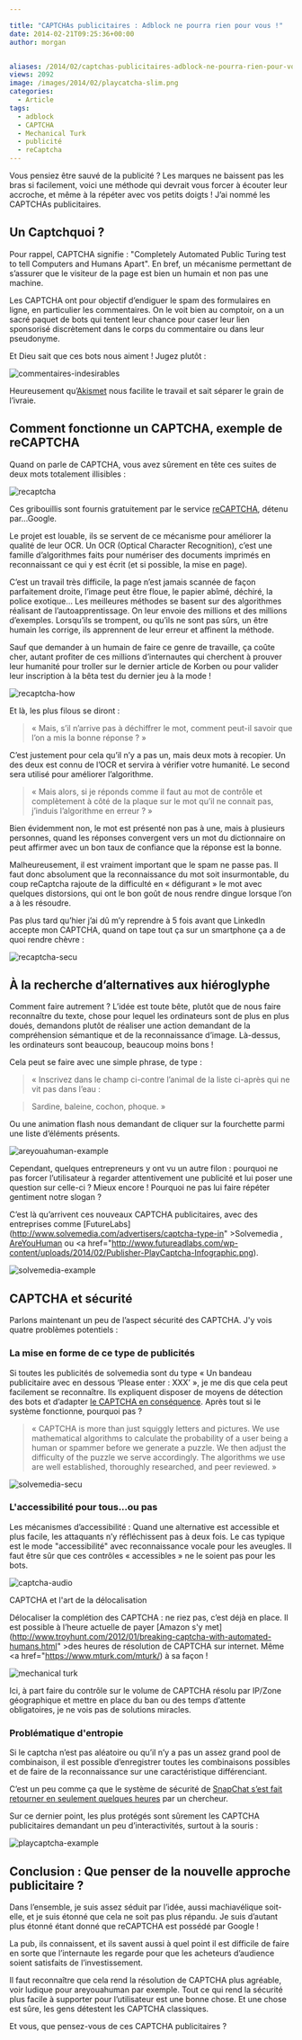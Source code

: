 ```yaml
---

title: "CAPTCHAs publicitaires : Adblock ne pourra rien pour vous !"
date: 2014-02-21T09:25:36+00:00
author: morgan


aliases: /2014/02/captchas-publicitaires-adblock-ne-pourra-rien-pour-vous/
views: 2092
image: /images/2014/02/playcatcha-slim.png
categories:
  - Article
tags:
  - adblock
  - CAPTCHA
  - Mechanical Turk
  - publicité
  - reCaptcha
---
```

Vous pensiez être sauvé de la publicité ? Les marques ne baissent pas les bras si facilement, voici une méthode qui devrait vous forcer à écouter leur accroche, et même à la répéter avec vos petits doigts ! J’ai nommé les CAPTCHAs publicitaires.

## Un Captchquoi ?

Pour rappel, CAPTCHA signifie : "Completely Automated Public Turing test to tell Computers and Humans Apart". En bref, un mécanisme permettant de s’assurer que le visiteur de la page est bien un humain et non pas une machine.

Les CAPTCHA ont pour objectif d’endiguer le spam des formulaires en ligne, en particulier les commentaires. On le voit bien au comptoir, on a un sacré paquet de bots qui tentent leur chance pour caser leur lien sponsorisé discrètement dans le corps du commentaire ou dans leur pseudonyme.

Et Dieu sait que ces bots nous aiment ! Jugez plutôt :

![commentaires-indesirables](/images/2014/02/commentaires-indesirables.png)

Heureusement qu’[Akismet](http://akismet.com/) nous facilite le travail et sait séparer le grain de l’ivraie.

## Comment fonctionne un CAPTCHA, exemple de reCAPTCHA

Quand on parle de CAPTCHA, vous avez sûrement en tête ces suites de deux mots totalement illisibles :

![recaptcha](/images/2014/02/recaptcha.png)

Ces gribouillis sont fournis gratuitement par le service [reCAPTCHA](https://www.google.com/recaptcha), détenu par…Google.

Le projet est louable, ils se servent de ce mécanisme pour améliorer la qualité de leur OCR. Un OCR (Optical Character Recognition), c’est une famille d’algorithmes faits pour numériser des documents imprimés en reconnaissant ce qui y est écrit (et si possible, la mise en page).

C’est un travail très difficile, la page n’est jamais scannée de façon parfaitement droite, l’image peut être floue, le papier abîmé, déchiré, la police exotique… Les meilleures méthodes se basent sur des algorithmes réalisant de l’autoapprentissage. On leur envoie des millions et des millions d’exemples. Lorsqu’ils se trompent, ou qu’ils ne sont pas sûrs, un être humain les corrige, ils apprennent de leur erreur et affinent la méthode.

Sauf que demander à un humain de faire ce genre de travaille, ça coûte cher, autant profiter de ces millions d’internautes qui cherchent à prouver leur humanité pour troller sur le dernier article de Korben ou pour valider leur inscription à la bêta test du dernier jeu à la mode !

![recaptcha-how](/images/2014/02/recaptcha-how.png)

Et là, les plus filous se diront :

> « Mais, s’il n’arrive pas à déchiffrer le mot, comment peut-il savoir que l’on a mis la bonne réponse ? »

C’est justement pour cela qu’il n’y a pas un, mais deux mots à recopier. Un des deux est connu de l’OCR et servira à vérifier votre humanité. Le second sera utilisé pour améliorer l’algorithme.

> « Mais alors, si je réponds comme il faut au mot de contrôle et complètement à côté de la plaque sur le mot qu’il ne connait pas, j’induis l’algorithme en erreur ? »

Bien évidemment non, le mot est présenté non pas à une, mais à plusieurs personnes, quand les réponses convergent vers un mot du dictionnaire on peut affirmer avec un bon taux de confiance que la réponse est la bonne.

Malheureusement, il est vraiment important que le spam ne passe pas. Il faut donc absolument que la reconnaissance du mot soit insurmontable, du coup reCaptcha rajoute de la difficulté en « défigurant » le mot avec quelques distorsions, qui ont le bon goût de nous rendre dingue lorsque l’on a à les résoudre.

Pas plus tard qu’hier j’ai dû m’y reprendre à 5 fois avant que LinkedIn accepte mon CAPTCHA, quand on tape tout ça sur un smartphone ça a de quoi rendre chèvre :

![recaptcha-secu](/images/2014/02/recaptcha-secu.png)

## À la recherche d’alternatives aux hiéroglyphe

Comment faire autrement ? L’idée est toute bête, plutôt que de nous faire reconnaître du texte, chose pour lequel les ordinateurs sont de plus en plus doués, demandons plutôt de réaliser une action demandant de la compréhension sémantique et de la reconnaissance d’image. Là-dessus, les ordinateurs sont beaucoup, beaucoup moins bons !

Cela peut se faire avec une simple phrase, de type :

> « Inscrivez dans le champ ci-contre l’animal de la liste ci-après qui ne vit pas dans l’eau :

> Sardine, baleine, cochon, phoque. »

Ou une animation flash nous demandant de cliquer sur la fourchette parmi une liste d’éléments présents.

![areyouahuman-example](/images/2014/02/areyouahuman-example.png)

Cependant, quelques entrepreneurs y ont vu un autre filon : pourquoi ne pas forcer l’utilisateur à regarder attentivement une publicité et lui poser une question sur celle-ci ? Mieux encore ! Pourquoi ne pas lui faire répéter gentiment notre slogan ?

C’est là qu’arrivent ces nouveaux CAPTCHA publicitaires, avec des entreprises comme [FutureLabs](http://www.solvemedia.com/advertisers/captcha-type-in" >Solvemedia </a>, [AreYouHuman](http://areyouahuman.com/demo-playthru/) ou <a href="http://www.futureadlabs.com/wp-content/uploads/2014/02/Publisher-PlayCaptcha-Infographic.png).

![solvemedia-example](/images/2014/02/solvemedia-example.png)

## CAPTCHA et sécurité

Parlons maintenant un peu de l’aspect sécurité des CAPTCHA. J'y vois quatre problèmes potentiels :

### La mise en forme de ce type de publicités

Si toutes les publicités de solvemedia sont du type « Un bandeau publicitaire avec en dessous ‘Please enter : XXX’ », je me dis que cela peut facilement se reconnaître. Ils expliquent disposer de moyens de détection des bots et d’adapter [le CAPTCHA en conséquence](http://www.solvemedia.com/security/index.html). Après tout si le système fonctionne, pourquoi pas ?

> « CAPTCHA is more than just squiggly letters and pictures. We use mathematical algorithms to calculate the probability of a user being a human or spammer before we generate a puzzle. We then adjust the difficulty of the puzzle we serve accordingly. The algorithms we use are well established, thoroughly researched, and peer reviewed. »

![solvemedia-secu](/images/2014/02/solvemedia-secu.png)

### L'accessibilité pour tous...ou pas

Les mécanismes d’accessibilité : Quand une alternative est accessible et plus facile, les attaquants n’y réfléchissent pas à deux fois. Le cas typique est le mode "accessibilité" avec reconnaissance vocale pour les aveugles. Il faut être sûr que ces contrôles « accessibles » ne le soient pas pour les bots.

![captcha-audio](/images/2014/02/captcha-audio.png)

CAPTCHA et l'art de la délocalisation

Délocaliser la complétion des CAPTCHA : ne riez pas, c’est déjà en place. Il est possible à l’heure actuelle de payer [Amazon s'y met](http://www.troyhunt.com/2012/01/breaking-captcha-with-automated-humans.html" >des heures de résolution de CAPTCHA</a> sur internet. Même <a href="https://www.mturk.com/mturk/) à sa façon !

![mechanical turk](/images/2014/02/mechanical-turk.png)

Ici, à part faire du contrôle sur le volume de CAPTCHA résolu par IP/Zone géographique et mettre en place du ban ou des temps d’attente obligatoires, je ne vois pas de solutions miracles.

### Problématique d'entropie

Si le captcha n’est pas aléatoire ou qu’il n’y a pas un assez grand pool de combinaison, il est possible d’enregistrer toutes les combinaisons possibles et de faire de la reconnaissance sur une caractéristique différenciant.

C’est un peu comme ça que le système de sécurité de [SnapChat s’est fait retourner en seulement quelques heures](http://gadgets.ndtv.com/apps/news/snapchats-brand-new-find-the-ghost-security-feature-gets-hacked-474690) par un chercheur.

Sur ce dernier point, les plus protégés sont sûrement les CAPTCHA publicitaires demandant un peu d’interactivités, surtout à la souris :

![playcaptcha-example](/images/2014/02/playcaptcha-example.png)

## Conclusion : Que penser de la nouvelle approche publicitaire ?

Dans l’ensemble, je suis assez séduit par l’idée, aussi machiavélique soit-elle, et je suis étonné que cela ne soit pas plus répandu. Je suis d’autant plus étonné étant donné que reCAPTCHA est possédé par Google !

La pub, ils connaissent, et ils savent aussi à quel point il est difficile de faire en sorte que l’internaute les regarde pour que les acheteurs d’audience soient satisfaits de l’investissement.

Il faut reconnaître que cela rend la résolution de CAPTCHA plus agréable, voir ludique pour areyouahuman par exemple. Tout ce qui rend la sécurité plus facile à supporter pour l’utilisateur est une bonne chose. Et une chose est sûre, les gens détestent les CAPTCHA classiques.

Et vous, que pensez-vous de ces CAPTCHA publicitaires ?
